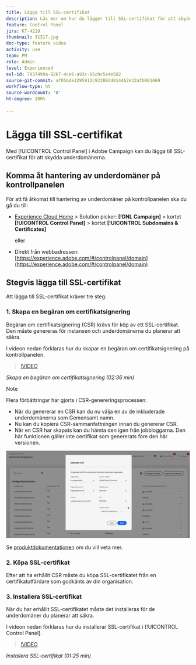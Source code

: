 ```yaml
---
title: Lägga till SSL-certifikat
description: Läs mer om hur du lägger till SSL-certifikat för att skydda dina underdomäner.
feature: Control Panel
jira: KT-4219
thumbnail: 31317.jpg
doc-type: feature video
activity: use
team: PM
role: Admin
level: Experienced
exl-id: 7937499a-8267-4ce6-a93c-65c0c5e4e582
source-git-commit: af05bde1295913c93388dd014462e32afb081669
workflow-type: ht
source-wordcount: '0'
ht-degree: 100%

---
```


# Lägga till SSL-certifikat

Med [!UICONTROL Control Panel] i Adobe Campaign kan du lägga till SSL-certifikat för att skydda underdomänerna.

## Komma åt hantering av underdomäner på kontrollpanelen

För att få åtkomst till hantering av underdomäner på kontrollpanelen ska du gå du till:

* [Experience Cloud Home](https://experience.adobe.com/#/home) > Solution picker: **[!DNL Campaign]** > kortet **[!UICONTROL Control Panel]** > kortet **[!UICONTROL Subdomains & Certificates]**

  eller
* Direkt från webbadressen: [https://experience.adobe.com/#/controlpanel/domain](https://experience.adobe.com/#/controlpanel/domain)

## Stegvis lägga till SSL-certifikat

Att lägga till SSL-certifikat kräver tre steg:

### 1. Skapa en begäran om certifikatsignering

Begäran om certifikatsignering (CSR) krävs för köp av ett SSL-certifikat. Den måste genereras för instansen och underdomänerna du planerar att säkra.

I videon nedan förklaras hur du skapar en begäran om certifikatsignering på kontrollpanelen.

>[!VIDEO](https://video.tv.adobe.com/v/31317?quality=12&learn=0n)

*Skapa en begäran om certifikatsignering (02:36 min)*

>[!NOTE]
>
>Flera förbättringar har gjorts i CSR-genereringsprocessen:
>
>* När du genererar en CSR kan du nu välja en av de inkluderade underdomänerna som Gemensamt namn.
>* Nu kan du kopiera CSR-sammanfattningen innan du genererar CSR.
>* När en CSR har skapats kan du hämta den igen från jobbloggarna. Den här funktionen gäller inte certifikat som genererats före den här versionen.
>
>![Hämta CSR](/help/assets/download-csr.gif)
>
>Se [produktdokumentationen](https://experienceleague.adobe.com/docs/control-panel/using/subdomains-and-certificates/renew-ssl/renewing-subdomain-certificate.html?lang=sv) om du vill veta mer.
>

### 2. Köpa SSL-certifikat

Efter att ha erhållit CSR måste du köpa SSL-certifikatet från en certifikatutfärdare som godkänts av din organisation.

### 3. Installera SSL-certifikat

När du har erhållit SSL-certifikatet måste det installeras för de underdomäner du planerar att säkra.

I videon nedan förklaras hur du installerar SSL-certifikat i [!UICONTROL Control Panel].

>[!VIDEO](https://video.tv.adobe.com/v/31166?quality=12&learn=0n)

*Installera SSL-certifikat (01:25 min)*


